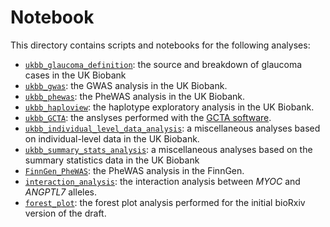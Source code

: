 # Notebook

This directory contains scripts and notebooks for the following analyses:

- [`ukbb_glaucoma_definition`](https://github.com/rivas-lab/ANGPTL7/tree/master/notebook/ukbb_glaucoma_definition): the source and breakdown of glaucoma cases in the UK Biobank
- [`ukbb_gwas`](https://github.com/rivas-lab/ANGPTL7/tree/master/notebook/ukbb_gwas): the GWAS analysis in the UK Biobank.
- [`ukbb_phewas`](https://github.com/rivas-lab/ANGPTL7/tree/master/notebook/ukbb_phewas): the PheWAS analysis in the UK Biobank.
- [`ukbb_haploview`](https://github.com/rivas-lab/ANGPTL7/tree/master/notebook/ukbb_haploview): the haplotype exploratory analysis in the UK Biobank.
- [`ukbb_GCTA`](https://github.com/rivas-lab/ANGPTL7/tree/master/notebook/ukbb_GCTA): the anslyses performed with the [GCTA software](https://cnsgenomics.com/software/gcta/#Overview).
- [`ukbb_individual_level_data_analysis`](https://github.com/rivas-lab/ANGPTL7/tree/master/notebook/ukbb_individual_level_data_analysis): a miscellaneous analyses based on individual-level data in the UK Biobank.
- [`ukbb_summary_stats_analysis`](https://github.com/rivas-lab/ANGPTL7/tree/master/notebook/ukbb_summary_stats_analysis): a miscellaneous analyses based on the summary statistics data in the UK Biobank
- [`FinnGen_PheWAS`](https://github.com/rivas-lab/ANGPTL7/tree/master/notebook/FinnGen_PheWAS): the PheWAS analysis in the FinnGen.
- [`interaction_analysis`](https://github.com/rivas-lab/ANGPTL7/tree/master/notebook/interaction_analysis): the interaction analysis between _MYOC_ and _ANGPTL7_ alleles.
- [`forest_plot`](https://github.com/rivas-lab/ANGPTL7/tree/master/notebook/forest_plot): the forest plot analysis performed for the initial bioRxiv version of the draft.
